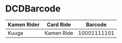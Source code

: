 # DCDBarcode

|Kamen Rider|Card Ride|Barcode|
|-----------|---------|-------|
|Kuuga|Kamen Ride|10001111101|
